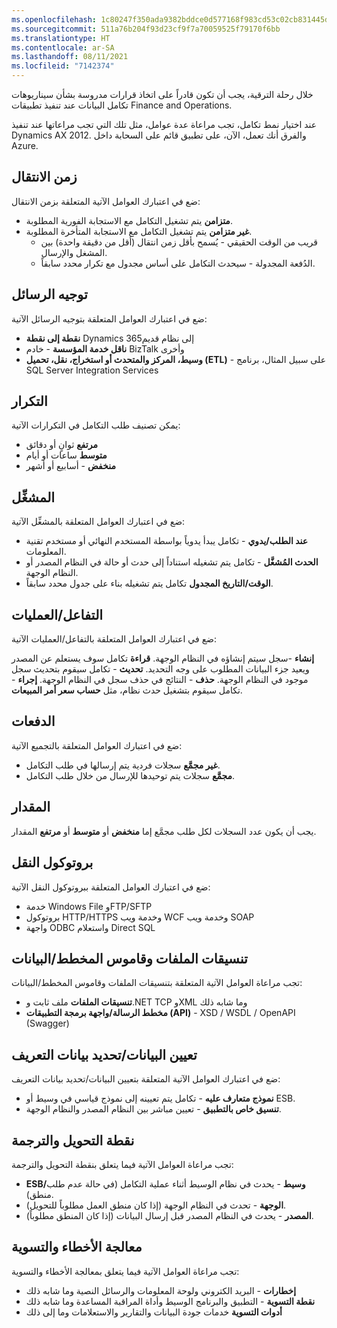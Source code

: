 ```yaml
---
ms.openlocfilehash: 1c80247f350ada9382bddce0d577168f983cd53c02cb831445d54b479149134c
ms.sourcegitcommit: 511a76b204f93d23cf9f7a70059525f79170f6bb
ms.translationtype: HT
ms.contentlocale: ar-SA
ms.lasthandoff: 08/11/2021
ms.locfileid: "7142374"
---
```

خلال رحلة الترقية، يجب أن تكون قادراً على اتخاذ قرارات مدروسة بشأن سيناريوهات تكامل البيانات عند تنفيذ تطبيقات Finance and Operations. 

عند اختيار نمط تكامل، تجب مراعاة عدة عوامل، مثل تلك التي تجب مراعاتها عند تنفيذ Dynamics AX 2012. والفرق أنك تعمل، الآن، على تطبيق قائم على السحابة داخل Azure. 

## <a name="latency"></a>زمن الانتقال 

ضع في اعتبارك العوامل الآتية المتعلقة بزمن الانتقال:

- **متزامن** يتم تشغيل التكامل مع الاستجابة الفورية المطلوبة. 
- **غير متزامن** يتم تشغيل التكامل مع الاستجابة المتأخرة المطلوبة. 
    - قريب من الوقت الحقيقي - يُسمح بأقل زمن انتقال (أقل من دقيقة واحدة) بين المشغل والإرسال. 
    - الدُفعة المجدولة - سيحدث التكامل على أساس مجدول مع تكرار محدد سابقاً.


## <a name="message-routing"></a>توجيه الرسائل

ضع في اعتبارك العوامل المتعلقة بتوجيه الرسائل الآتية:

- **نقطة إلى نقطة** Dynamics 365إلى نظام قديم
- **ناقل خدمة المؤسسة** - خادم BizTalk وأخرى
- **وسيط، المركز والمتحدث أو استخراج، نقل، تحميل (ETL)** - على سبيل المثال، برنامج SQL Server Integration Services 


## <a name="frequency"></a>التكرار

يمكن تصنيف طلب التكامل في التكرارات الآتية: 

- **مرتفع** ثوانٍ أو دقائق 
- **متوسط** ساعات أو أيام 
- **منخفض** - أسابيع أو أشهر


## <a name="trigger"></a>المشغِّل

ضع في اعتبارك العوامل المتعلقة بالمشغِّل الآتية:

- **عند الطلب/يدوي** - تكامل يبدأ يدوياً بواسطة المستخدم النهائي أو مستخدم تقنية المعلومات. 
- **الحدث المُشغَّل** - تكامل يتم تشغيله استناداً إلى حدث أو حالة في النظام المصدر أو النظام الوجهة. 
- **الوقت/التاريخ المجدول** تكامل يتم تشغيله بناء على جدول محدد سابقاً. 


## <a name="interactionoperations"></a>التفاعل/العمليات

ضع في اعتبارك العوامل المتعلقة بالتفاعل/العمليات الآتية:

**إنشاء** -سجل سيتم إنشاؤه في النظام الوجهة.
**قراءة** تكامل سوف يستعلم عن المصدر ويعيد جزء البيانات المطلوب على وجه التحديد. 
**تحديث** - تكامل سيقوم بتحديث سجل موجود في النظام الوجهة. 
**حذف** - النتائج في حذف سجل في النظام الوجهة.
**إجراء** - تكامل سيقوم بتشغيل حدث نظام، مثل **حساب سعر أمر المبيعات**.

## <a name="batching"></a>الدفعات

ضع في اعتبارك العوامل المتعلقة بالتجميع الآتية:

- **غير مجمَّع** سجلات فردية يتم إرسالها في طلب التكامل. 
- **مجمَّع** سجلات يتم توحيدها للإرسال من خلال طلب التكامل.

## <a name="volume"></a>المقدار

يجب أن يكون عدد السجلات لكل طلب مجمَّع إما **منخفض** أو **متوسط** أو **مرتفع** المقدار. 

## <a name="transport-protocol"></a>بروتوكول النقل

ضع في اعتبارك العوامل المتعلقة ببروتوكول النقل الآتية:

- خدمة Windows File وFTP/SFTP
- بروتوكول HTTP/HTTPS وخدمة ويب WCF وخدمة ويب SOAP
- واجهة ODBC واستعلام Direct SQL

## <a name="file-formats-and-schemadata-dictionary"></a>تنسيقات الملفات وقاموس المخطط/البيانات

تجب مراعاة العوامل الآتية المتعلقة بتنسيقات الملفات وقاموس المخطط/البيانات:

- **تنسيقات الملفات** ملف ثابت و.NET TCP وXML وما شابه ذلك 
- **مخطط الرسالة/واجهة برمجة التطبيقات (API)** - XSD / WSDL / OpenAPI (Swagger)

## <a name="data-mappingmetadata-definition"></a>تعيين البيانات/تحديد بيانات التعريف

ضع في اعتبارك العوامل الآتية المتعلقة بتعيين البيانات/تحديد بيانات التعريف:

- **نموذج متعارف عليه** - تكامل يتم تعيينه إلى نموذج قياسي في وسيط أو ESB. 
- **تنسيق خاص بالتطبيق** - تعيين مباشر بين النظام المصدر والنظام الوجهة. 

## <a name="transformation-and-translation-point"></a>نقطة التحويل والترجمة

تجب مراعاة العوامل الآتية فيما يتعلق بنقطة التحويل والترجمة:

- **ESB/وسيط** - يحدث في نظام الوسيط أثناء عملية التكامل (في حالة عدم طلب منطق).
- **الوجهة** - تحدث في النظام الوجهة (إذا كان منطق العمل مطلوباً للتحويل).
- **المصدر** - يحدث في النظام المصدر قبل إرسال البيانات (إذا كان المنطق مطلوباً). 

## <a name="error-handling-and-reconciliation"></a>معالجة الأخطاء والتسوية

تجب مراعاة العوامل الآتية فيما يتعلق بمعالجة الأخطاء والتسوية:

- **إخطارات** - البريد الكتروني ولوحة المعلومات والرسائل النصية وما شابه ذلك 
- **نقطة التسوية** - التطبيق والبرنامج الوسيط وأداة المراقبة المساعدة وما شابه ذلك
- **أدوات التسوية** خدمات جودة البيانات والتقارير والاستعلامات وما إلى ذلك


